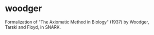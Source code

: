 woodger
=======

Formalization of "The Axiomatic Method in Biology" (1937) by Woodger, Tarski and Floyd, in SNARK.
